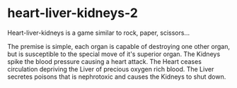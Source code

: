 # heart-liver-kidneys-2
Heart-liver-kidneys is a game similar to rock, paper, scissors...

The premise is simple, each organ is capable of destroying one other organ, but is susceptible to the special move of it's superior organ. The Kidneys spike the blood pressure causing a heart attack. The Heart ceases circulation depriving the Liver of precious oxygen rich blood. The Liver secretes poisons that is nephrotoxic and causes the Kidneys to shut down.
